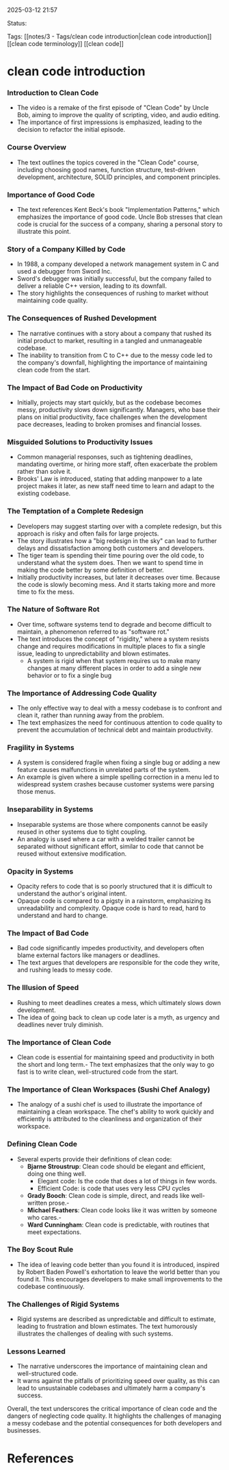 
2025-03-12 21:57

Status:

Tags: [[notes/3 - Tags/clean code introduction|clean code introduction]] [[clean code terminology]] [[clean code]]


# clean code introduction


### Introduction to Clean Code

- The video is a remake of the first episode of "Clean Code" by Uncle Bob, aiming to improve the quality of scripting, video, and audio editing.
- The importance of first impressions is emphasized, leading to the decision to refactor the initial episode.

### Course Overview

- The text outlines the topics covered in the "Clean Code" course, including choosing good names, function structure, test-driven development, architecture, SOLID principles, and component principles.

### Importance of Good Code

- The text references Kent Beck's book "Implementation Patterns," which emphasizes the importance of good code. Uncle Bob stresses that clean code is crucial for the success of a company, sharing a personal story to illustrate this point.

### Story of a Company Killed by Code

- In 1988, a company developed a network management system in C and used a debugger from Sword Inc.
- Sword's debugger was initially successful, but the company failed to deliver a reliable C++ version, leading to its downfall.
- The story highlights the consequences of rushing to market without maintaining code quality.

### The Consequences of Rushed Development

- The narrative continues with a story about a company that rushed its initial product to market, resulting in a tangled and unmanageable codebase.
- The inability to transition from C to C++ due to the messy code led to the company's downfall, highlighting the importance of maintaining clean code from the start.

### The Impact of Bad Code on Productivity

- Initially, projects may start quickly, but as the codebase becomes messy, productivity slows down significantly. Managers, who base their plans on initial productivity, face challenges when the development pace decreases, leading to broken promises and financial losses.

### Misguided Solutions to Productivity Issues

- Common managerial responses, such as tightening deadlines, mandating overtime, or hiring more staff, often exacerbate the problem rather than solve it.
- Brooks' Law is introduced, stating that adding manpower to a late project makes it later, as new staff need time to learn and adapt to the existing codebase.

### The Temptation of a Complete Redesign

- Developers may suggest starting over with a complete redesign, but this approach is risky and often fails for large projects.
- The story illustrates how a "big redesign in the sky" can lead to further delays and dissatisfaction among both customers and developers.
- The tiger team is spending their time pouring over the old code, to understand what the system does. Then we want to spend time in making the code better by some definition of better.
- Initially productivity increases, but later it decreases over time. Because the code is slowly becoming mess. And it starts taking more and more time to fix the mess.

### The Nature of Software Rot

- Over time, software systems tend to degrade and become difficult to maintain, a phenomenon referred to as "software rot."
- The text introduces the concept of "rigidity," where a system resists change and requires modifications in multiple places to fix a single issue, leading to unpredictability and blown estimates. 
	- A system is rigid when that system requires us to make many changes at many different places in order to add a single new behavior or to fix a single bug 

### The Importance of Addressing Code Quality

- The only effective way to deal with a messy codebase is to confront and clean it, rather than running away from the problem.
- The text emphasizes the need for continuous attention to code quality to prevent the accumulation of technical debt and maintain productivity.

### Fragility in Systems

- A system is considered fragile when fixing a single bug or adding a new feature causes malfunctions in unrelated parts of the system.
- An example is given where a simple spelling correction in a menu led to widespread system crashes because customer systems were parsing those menus.

### Inseparability in Systems

- Inseparable systems are those where components cannot be easily reused in other systems due to tight coupling.
- An analogy is used where a car with a welded trailer cannot be separated without significant effort, similar to code that cannot be reused without extensive modification.

### Opacity in Systems

- Opacity refers to code that is so poorly structured that it is difficult to understand the author's original intent.
- Opaque code is compared to a pigsty in a rainstorm, emphasizing its unreadability and complexity. Opaque code is hard to read, hard to understand and hard to change.

### The Impact of Bad Code

- Bad code significantly impedes productivity, and developers often blame external factors like managers or deadlines.
- The text argues that developers are responsible for the code they write, and rushing leads to messy code.

### The Illusion of Speed

- Rushing to meet deadlines creates a mess, which ultimately slows down development.
- The idea of going back to clean up code later is a myth, as urgency and deadlines never truly diminish.

### The Importance of Clean Code

- Clean code is essential for maintaining speed and productivity in both the short and long term.- The text emphasizes that the only way to go fast is to write clean, well-structured code from the start.

### The Importance of Clean Workspaces (Sushi Chef Analogy)

- The analogy of a sushi chef is used to illustrate the importance of maintaining a clean workspace. The chef's ability to work quickly and efficiently is attributed to the cleanliness and organization of their workspace.

### Defining Clean Code

- Several experts provide their definitions of clean code:
    - **Bjarne Stroustrup**: Clean code should be elegant and efficient, doing one thing well.
	    - Elegant code: Is the code that does a lot of things in few words.
	    - Efficient Code: is code that uses very less CPU cycles
    - **Grady Booch**: Clean code is simple, direct, and reads like well-written prose.- 
    - **Michael Feathers**: Clean code looks like it was written by someone who cares.- 
    - **Ward Cunningham**: Clean code is predictable, with routines that meet expectations.

### The Boy Scout Rule

- The idea of leaving code better than you found it is introduced, inspired by Robert Baden Powell's exhortation to leave the world better than you found it. This encourages developers to make small improvements to the codebase continuously.

### The Challenges of Rigid Systems

- Rigid systems are described as unpredictable and difficult to estimate, leading to frustration and blown estimates. The text humorously illustrates the challenges of dealing with such systems.

### Lessons Learned

- The narrative underscores the importance of maintaining clean and well-structured code.
- It warns against the pitfalls of prioritizing speed over quality, as this can lead to unsustainable codebases and ultimately harm a company's success.

Overall, the text underscores the critical importance of clean code and the dangers of neglecting code quality. It highlights the challenges of managing a messy codebase and the potential consequences for both developers and businesses.

# References
